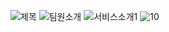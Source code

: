 ![제목](https://github.com/epilog-swu/.github/assets/86940801/c2f810a5-892f-405d-a90d-79d6be11de80)
![팀원소개](https://github.com/epilog-swu/.github/assets/86940801/1622312d-41a3-48fb-9fcb-b3a94a556956)
![서비스소개1](https://github.com/epilog-swu/.github/assets/86940801/fbc2c45b-64ee-4615-91b1-a1252f14a428)
![10](https://github.com/epilog-swu/.github/assets/86940801/857aec78-bb6b-454d-b39b-5d6d35cf3bd8)

